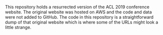 This repository holds a resurrected version of the ACL 2019 conference website. The original website was hosted on AWS and the code and data were not added to GitHub. The code in this repository is a straightforward dump of that original website which is where some of the URLs might look a little strange. 